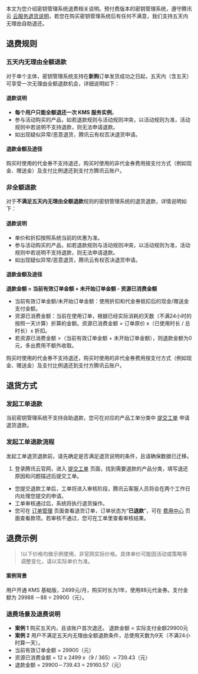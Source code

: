 本文为您介绍密钥管理系统退费相关说明。预付费版本的密钥管理系统，遵守腾讯云  [云服务退货说明](https://cloud.tencent.com/document/product/555/7440)，若您在购买密钥管理系统后有任何不满意，我们支持五天内无理由自助退还。


## 退费规则
### 五天内无理由全额退款
对于单个主体，密钥管理系统支持在**新购**订单发货成功之日起，五天内（含五天）可享受一次无理由全额退款机会，详细说明如下：
#### 退款说明
- **每个用户只能全额退还一次 KMS 服务实例**。
- 参与活动购买的产品，如若退款规则与活动规则冲突，以活动规则为准，活动规则中若说明不支持退款，则无法申请退款。
- 如出现疑似异常/恶意退货，腾讯云有权否决退货申请。

#### 退款金额及途径
购买时使用的代金券不支持退还，购买时使用的非代金券费用按支付方式（例如现金、赠送金）及支付比例退还到支付方腾讯云账户。

### 非全额退款
对于**不满足五天内无理由全额退款**规则的密钥管理系统的退货退款，详情说明如下：

#### 退款说明
- 单价和折扣按照系统当前的优惠为准。
- 参与活动购买的产品，如若退款规则与活动规则冲突，以活动规则为准，活动规则中若说明不支持退款，则无法申请退款。
- 如出现疑似异常/恶意退货，腾讯云有权否决退货申请。


#### 退款金额及途径

**退款金额 = 当前有效订单金额 + 未开始订单金额 - 资源已消费金额**

- 当前有效订单金额/未开始订单金额：使用折扣和代金券抵扣后的现金/赠送金支付金额。
- 资源已消费金额：当前在使用订单，根据已经实际消耗的天数（不满24小时的按照一天计算）折算的金额。资源已消费金额 = 订单原价 x（已使用时长 / 总时长）x 折扣。
- 若资源已消费金额 >（当前有效订单金额 + 未开始订单金额），则退款金额为0元，多出费用不额外收取。

购买时使用的代金券不支持退还，购买时使用的非代金券费用按支付方式（例如现金、赠送金）及支付比例退还到支付方腾讯云账户。


## 退货方式

### 发起工单退款

当前密钥管理系统不支持自助退款，您可在对应的产品工单分类中 [提交工单](https://console.cloud.tencent.com/workorder/category) 申请退货退款。

### 发起工单退款流程

发起工单退货退款前，请先确定是否满足退货说明的条件，且请确保数据已迁移。

1. 登录腾讯云官网，进入 [提交工单](https://console.cloud.tencent.com/workorder/category) 页面，找到需要退款的产品分类，填写退还原因和问题描述后提交工单。
- 您提交退款工单后，工单将进入审核阶段，腾讯云客服人员将会在两个工作日内处理您提交的申请。
- 工单审核通过后，系统将执行退货操作。
- 您可在 [订单管理](https://console.cloud.tencent.com/expense/deal) 页面查看退货订单，订单状态为“**已退款**”，可在 [费用中心](https://console.cloud.tencent.com/expense/overview) 页面查看款项。若审核不通过，您可在工单里查看审核结果。

## 退费示例
>!以下价格均做示例使用，非官网实际价格。具体单价可能因活动或策略等调整变化，请以实际单价为准。

#### 案例背景
用户开通 KMS 基础版，2499元/月，购买时长为1年，使用88元代金券。支付金额为 29988 －88 = 29900（元）。

### 退费场景及退费说明
- **案例 1**
购买五天内，且该账户首次退还。 退款金额 = 实际支付金额29900元
- **案例 2**
用户不满足五天内无理由全额退款条件，总使用天数为9天（不满24小时算一天）。
- 当前有效订单金额 = 29900（元）
- 资源已消费金额 = 12 x 2499 x（9 / 365）= 739.43（元）
- 退款金额 = 29900－739.43 = 29160.57（元）
